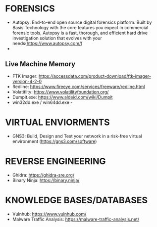 # FORENSICS
- Autopsy: End-to-end open source digital forensics platform. Built by Basis Technology with the core features you expect in commercial forensic tools, Autopsy is a fast, thorough, and efficient hard drive investigation solution that evolves with your needs(https://www.autopsy.com/)
- 
## Live Machine Memory
- FTK Imager: https://accessdata.com/product-download/ftk-imager-version-4-2-0
- Redline: https://www.fireeye.com/services/freeware/redline.html
- Volatitlity: https://www.volatilityfoundation.org/
- Dumpit.exe: https://www.aldeid.com/wiki/Dumpit
- win32dd.exe / win64dd.exe -

# VIRTUAL ENVIORMENTS
- GNS3: Build, Design and Test your network in a risk-free virtual environment (https://gns3.com/software)

# REVERSE ENGINEERING
- Ghidra: https://ghidra-sre.org/
- Binary Ninja: https://binary.ninja/

# KNOWLEDGE BASES/DATABASES
- Vulnhub: https://www.vulnhub.com/
- Malware Traffic Analysis: https://malware-traffic-analysis.net/
